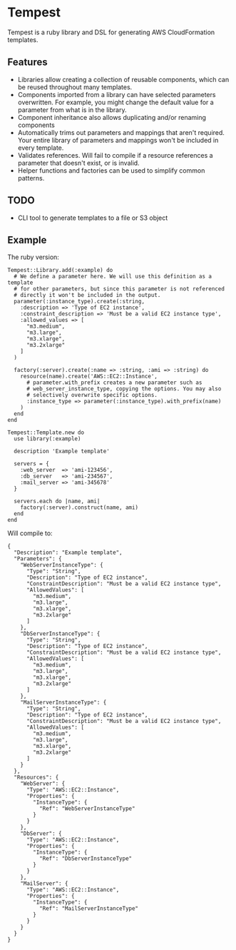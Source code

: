 # Tempest

Tempest is a ruby library and DSL for generating AWS CloudFormation templates.

## Features

* Libraries allow creating a collection of reusable components, which can be
  reused throughout many templates.
* Components imported from a library can have selected parameters overwritten.
  For example, you might change the default value for a parameter from what is
  in the library.
* Component inheritance also allows duplicating and/or renaming components
* Automatically trims out parameters and mappings that aren't required. Your
  entire library of parameters and mappings won't be included in every
  template.
* Validates references. Will fail to compile if a resource references a
  parameter that doesn't exist, or is invalid.
* Helper functions and factories can be used to simplify common patterns.

## TODO

* CLI tool to generate templates to a file or S3 object

## Example

The ruby version:

    Tempest::Library.add(:example) do
      # We define a parameter here. We will use this definition as a template
      # for other parameters, but since this parameter is not referenced
      # directly it won't be included in the output.
      parameter(:instance_type).create(:string,
        :description => 'Type of EC2 instance',
        :constraint_description => 'Must be a valid EC2 instance type',
        :allowed_values => [
          "m3.medium",
          "m3.large",
          "m3.xlarge",
          "m3.2xlarge"
        ]
      )

      factory(:server).create(:name => :string, :ami => :string) do
        resource(name).create('AWS::EC2::Instance',
          # parameter.with_prefix creates a new parameter such as
          # web_server_instance_type, copying the options. You may also
          # selectively overwrite specific options.
          :instance_type => parameter(:instance_type).with_prefix(name)
        )
      end
    end

    Tempest::Template.new do
      use library(:example)

      description 'Example template'

      servers = {
        :web_server  => 'ami-123456',
        :db_server   => 'ami-234567',
        :mail_server => 'ami-345678'
      }

      servers.each do |name, ami|
        factory(:server).construct(name, ami)
      end
    end

Will compile to:

    {
      "Description": "Example template",
      "Parameters": {
        "WebServerInstanceType": {
          "Type": "String",
          "Description": "Type of EC2 instance",
          "ConstraintDescription": "Must be a valid EC2 instance type",
          "AllowedValues": [
            "m3.medium",
            "m3.large",
            "m3.xlarge",
            "m3.2xlarge"
          ]
        },
        "DbServerInstanceType": {
          "Type": "String",
          "Description": "Type of EC2 instance",
          "ConstraintDescription": "Must be a valid EC2 instance type",
          "AllowedValues": [
            "m3.medium",
            "m3.large",
            "m3.xlarge",
            "m3.2xlarge"
          ]
        },
        "MailServerInstanceType": {
          "Type": "String",
          "Description": "Type of EC2 instance",
          "ConstraintDescription": "Must be a valid EC2 instance type",
          "AllowedValues": [
            "m3.medium",
            "m3.large",
            "m3.xlarge",
            "m3.2xlarge"
          ]
        }
      },
      "Resources": {
        "WebServer": {
          "Type": "AWS::EC2::Instance",
          "Properties": {
            "InstanceType": {
              "Ref": "WebServerInstanceType"
            }
          }
        },
        "DbServer": {
          "Type": "AWS::EC2::Instance",
          "Properties": {
            "InstanceType": {
              "Ref": "DbServerInstanceType"
            }
          }
        },
        "MailServer": {
          "Type": "AWS::EC2::Instance",
          "Properties": {
            "InstanceType": {
              "Ref": "MailServerInstanceType"
            }
          }
        }
      }
    }
